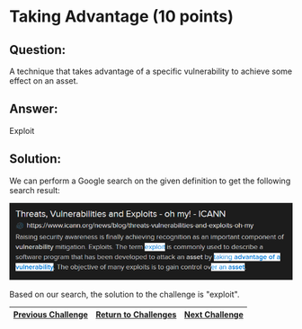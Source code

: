 # Taking Advantage (10 points)

## Question:

A technique that takes advantage of a specific vulnerability to achieve some effect on an asset.

## Answer:

Exploit

## Solution:

We can perform a Google search on the given definition to get the following search result:

[![search-result.png](search-result.png)](https://duckduckgo.com/?q=A+technique+that+takes+advantage+of+a+specific+vulnerability+to+achieve+some+effect+on+an+asset&t=ffab&atb=v1-1&ia=web)

Based on our search, the solution to the challenge is "exploit".

| [Previous Challenge](/Challenges/Operate-And-Maintain/4/README.md#question) | [Return to Challenges](/Challenges/../../../#modules) | [Next Challenge](/Challenges/Operate-And-Maintain/6/README.md#question) |
| :------- | :-----: | ------: |